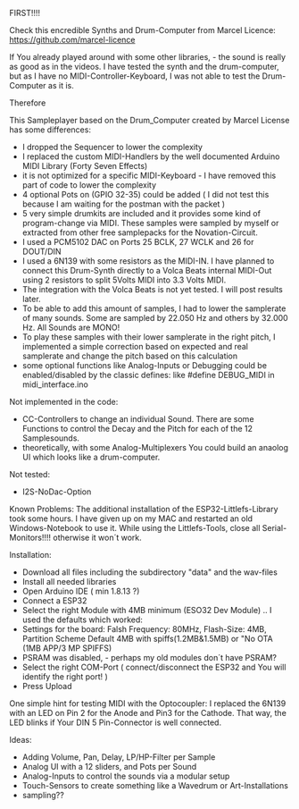 FIRST!!!!

Check this encredible Synths and Drum-Computer from Marcel Licence:
https://github.com/marcel-licence

If You already played around with some other libraries, - the sound is really as good as in the videos.
I have tested the synth and the drum-computer, but as I have no MIDI-Controller-Keyboard, I was not able to test the Drum-Computer as it is.

Therefore

This Sampleplayer based on the Drum_Computer created by Marcel License has some differences:
- I dropped the Sequencer to lower the complexity
- I replaced the custom MIDI-Handlers by the well documented Arduino MIDI Library (Forty Seven Effects)
- it is not optimized for a specific MIDI-Keyboard - I have removed this part of code to lower the complexity
- 4 optional Pots on (GPIO 32-35) could be added ( I did not test this because I am waiting for the postman with the packet )
- 5 very simple drumkits are included and it provides some kind of program-change via MIDI. These samples were sampled by myself or extracted from other free samplepacks for the Novation-Circuit.
- I used a PCM5102 DAC on Ports 25 BCLK, 27 WCLK and 26 for DOUT/DIN
- I used a 6N139 with some resistors as the MIDI-IN. I have planned to connect this Drum-Synth directly to a Volca Beats internal MIDI-Out using 2 resistors to split 5Volts MIDI into 3.3 Volts MIDI.
- The integration with the Volca Beats is not yet tested. I will post results later.
- To be able to add this amount of samples, I had to lower the samplerate of many sounds. Some are sampled by 22.050 Hz and others by 32.000 Hz. All Sounds are MONO!
- To play these samples with their lower samplerate in the right pitch, I  implemented a simple correction based on expected and real samplerate and change the pitch based on this calculation
- some optional functions like Analog-Inputs or Debugging could be enabled/disabled by the classic defines: like #define DEBUG_MIDI in midi_interface.ino


Not implemented in the code:
- CC-Controllers to change an individual Sound. There are some Functions to control the Decay and the Pitch for each of the 12 Samplesounds.
- theoretically, with some Analog-Multiplexers You could build an anaolog UI which looks like a drum-computer. 

Not tested:
- I2S-NoDac-Option

Known Problems:
The additional installation of the ESP32-Littlefs-Library took some hours. I have given up on my MAC and restarted an old Windows-Notebook to use it.
While using the Littlefs-Tools, close all Serial-Monitors!!!! otherwise it won´t work.

Installation:
- Download all files including the subdirectory "data" and the wav-files
- Install all needed libraries
- Open Arduino IDE ( min 1.8.13 ?)
- Connect a ESP32
- Select the right Module with 4MB minimum (ESO32 Dev Module) .. I used the defaults which worked:
- Settings for the board: Falsh Frequency: 80MHz, Flash-Size: 4MB, Partition Scheme Default 4MB with spiffs(1.2MB&1.5MB) or "No OTA (1MB APP/3 MP SPIFFS)
- PSRAM was disabled, - perhaps my old modules don´t have PSRAM?
- Select the right COM-Port ( connect/disconnect the ESP32 and You will identify the right port! )
- Press Upload 

One simple hint for testing MIDI with the Optocoupler:
I replaced the 6N139 with an LED on Pin 2 for the Anode and Pin3 for the Cathode. That way, the LED blinks if Your DIN 5 Pin-Connector is well connected.

Ideas:
- Adding Volume, Pan, Delay, LP/HP-Filter per Sample
- Analog UI with a 12 sliders, and Pots per Sound
- Analog-Inputs to control the sounds via a modular setup
- Touch-Sensors to create something like a Wavedrum or Art-Installations
- sampling??

